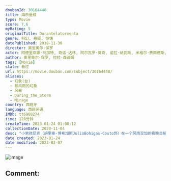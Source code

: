 ```yaml
---
doubanId: 30164448
title: 海市蜃楼
type: Movie
score: 7.6
myRating: 5
originalTitle: Durantelatormenta
genre: 科幻, 悬疑, 惊悚
datePublished: 2018-11-30
director: 奥里奥尔·保罗
actor: 阿德里亚娜·乌加特, 奇诺·达林, 阿尔瓦罗·莫奇, 诺拉·纳瓦斯, 米格尔·费南德斯, 哈维尔·古铁雷斯, 克拉拉·塞古拉, 米玛·里埃拉, 艾娜·克洛特, 阿尔伯特·佩雷斯, 胡里奥·博伊加斯, 露娜·馥尔亨西奥, 露丝·略皮斯, 弗兰塞斯克·奥雷利亚, 阿娜·瓦格纳, 西尔维亚·阿隆索, 贝伦·鲁埃达
author: 奥里奥尔·保罗, 拉拉·森迪姆
tags: [Movie]
state: 看过
url: https://movie.douban.com/subject/30164448/
aliases:
  - 幻象(台)
  - 暴风雨的幻象
  - 风暴
  - During_the_Storm
  - Mirage
country: 西班牙
language: 西班牙语
IMDb: tt6908274
time: 128分钟
createTime: 2023-01-24 01:00:12
collectionDate: 2020-11-04
desc: "小男孩尼克（胡里奥·博希加斯JulioBohigas-Couto饰）在一个风雨交加的夜晚目睹了邻居安吉尔（哈维尔·古铁雷斯JavierGutiérrez饰）杀害自己妻子的场面。在和安吉尔的..."
date created: 2023-01-24
date modified: 2023-03-07
---
```


![image](p2551172384.jpg)

Comment:
---
